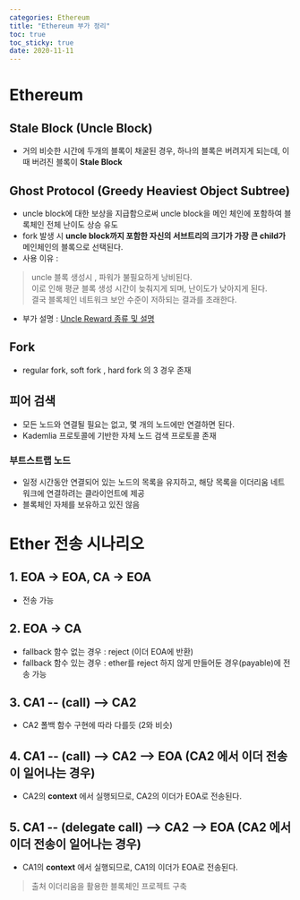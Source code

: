 ```yaml
---
categories: Ethereum
title: "Ethereum 부가 정리"
toc: true
toc_sticky: true
date: 2020-11-11
---
```


# Ethereum

## Stale  Block (Uncle Block)
- 거의 비슷한 시간에 두개의 블록이 채굴된 경우, 하나의 블록은 버려지게 되는데, 이 때 버려진 블록이 __Stale Block__

## Ghost Protocol (Greedy Heaviest Object Subtree)
- uncle block에 대한 보상을 지급함으로써 uncle block을 메인 체인에 포함하여 블록체인 전체 난이도 상승 유도
- fork 발생 시 __uncle block까지 포함한 자신의 서브트리의 크기가 가장 큰 child가__ 메인체인의 블록으로 선택된다. 
- 사용 이유 :
> uncle 블록 생성시 , 파워가 불필요하게 낭비된다.   
> 이로 인해 평균 블록 생성 시간이 늦춰지게 되며, 난이도가 낮아지게 된다.   
> 결국 블록체인 네트워크 보안 수준이 저하되는 결과를 초래한다.

- 부가 설명 : [Uncle Reward 종류 및 설명](https://taeyonghwang.github.io/ethereum/uncle-reward/)

## Fork
- regular fork, soft fork , hard fork 의 3 경우 존재


## 피어 검색
- 모든 노드와 연결될 필요는 없고, 몇 개의 노드에만 연결하면 된다.
- Kademlia 프로토콜에 기반한 자체 노드 검색 프로토콜 존재

### 부트스트랩 노드
- 일정 시간동안 연결되어 있는 노드의 목록을 유지하고, 해당 목록을 이더리움 네트워크에 연결하려는 클라이언트에 제공
- 블록체인 자체를 보유하고 있진 않음


# Ether 전송 시나리오

## 1. EOA -> EOA, CA -> EOA 
- 전송 가능

## 2. EOA -> CA
- fallback 함수 없는 경우 : reject (이더 EOA에 반환)
- fallback 함수 있는 경우 : ether를 reject 하지 않게 만들어둔 경우(payable)에 전송 가능

## 3. CA1 -- (call) --> CA2
- CA2 폴백 함수 구현에 따라 다를듯 (2와 비슷)

## 4. CA1 -- (call) --> CA2 --> EOA (CA2 에서 이더 전송이 일어나는 경우)
- CA2의 __context__ 에서 실행되므로, CA2의 이더가 EOA로 전송된다.

## 5. CA1 -- (delegate call) --> CA2 --> EOA (CA2 에서 이더 전송이 일어나는 경우)
- CA1의 __context__ 에서 실행되므로, CA1의 이더가 EOA로 전송된다. 





> 출처
> 이더리움을 활용한 블록체인 프로젝트 구축   











